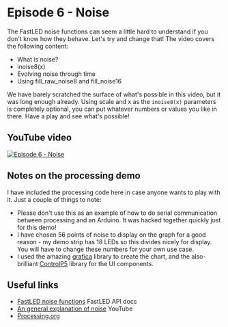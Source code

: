 # Episode 6 - Noise
The FastLED noise functions can seem a little hard to understand if you don't know how they behave. Let's try and change that! The video covers the following content:
- What is noise?
- inoise8(x)
- Evolving noise through time
- Using fill_raw_noise8 and fill_noise16

We have barely scratched the surface of what's possible in this video, but it was long enough already. Using scale and x as the `inoise8(x)` parameters is completely optional, you can put whatever numbers or values you like in there. Have a play and see what's possible!
## YouTube video

[![Episode 6 - Noise](http://img.youtube.com/vi/7Dhh0IMSI4Q/0.jpg)](https://www.youtube.com/watch?v=7Dhh0IMSI4Q)

## Notes on the processing demo
I have included the processing code here in case anyone wants to play with it. Just a couple of things to note:
- Please don't use this as an example of how to do serial communication between processing and an Arduino. It was hacked together quickly just for this demo!
- I have chosen 56 points of noise to display on the graph for a good reason - my demo strip has 18 LEDs so this divides nicely for display. You will have to change these numbers for your own use case.
- I used the amazing [grafica](https://jagracar.com/grafica.php) library to create the chart, and the also-brilliant [ControlP5](http://www.sojamo.de/libraries/controlP5/) library for the UI components.

## Useful links
- [FastLED noise functions](http://fastled.io/docs/3.1/group___noise.html) FastLED API docs
- [An general explanation of noise](https://www.youtube.com/watch?v=8ZEMLCnn8v0) YouTube
- [Processing.org](https://processing.org/)
